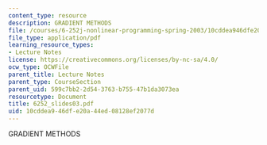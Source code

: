 ```yaml
---
content_type: resource
description: GRADIENT METHODS
file: /courses/6-252j-nonlinear-programming-spring-2003/10cddea946dfe20a44ed08128ef2077d_6252_slides03.pdf
file_type: application/pdf
learning_resource_types:
- Lecture Notes
license: https://creativecommons.org/licenses/by-nc-sa/4.0/
ocw_type: OCWFile
parent_title: Lecture Notes
parent_type: CourseSection
parent_uid: 599c7bb2-2d54-3763-b755-47b1da3073ea
resourcetype: Document
title: 6252_slides03.pdf
uid: 10cddea9-46df-e20a-44ed-08128ef2077d
---
```

GRADIENT METHODS